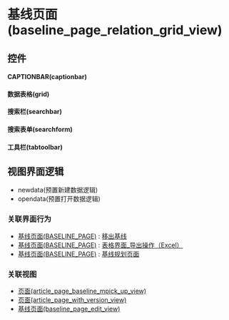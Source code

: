 # 基线页面(baseline_page_relation_grid_view)  <!-- {docsify-ignore-all} -->



## 控件
#### CAPTIONBAR(captionbar)
#### 数据表格(grid)
#### 搜索栏(searchbar)
#### 搜索表单(searchform)
#### 工具栏(tabtoolbar)

## 视图界面逻辑
  * newdata(预置新建数据逻辑)
  * opendata(预置打开数据逻辑)


### 关联界面行为
  * [基线页面(BASELINE_PAGE)](module/Wiki/baseline_page) : [移出基线](module/Wiki/baseline_page#界面行为)
  * [基线页面(BASELINE_PAGE)](module/Wiki/baseline_page) : [表格界面_导出操作（Excel）](module/Wiki/baseline_page#界面行为)
  * [基线页面(BASELINE_PAGE)](module/Wiki/baseline_page) : [基线规划页面](module/Wiki/baseline_page#界面行为)

### 关联视图
  * [页面(article_page_baseline_mpick_up_view)](app/view/article_page_baseline_mpick_up_view)
  * [页面(article_page_with_version_view)](app/view/article_page_with_version_view)
  * [基线页面(baseline_page_edit_view)](app/view/baseline_page_edit_view)

<script>
 const { createApp } = Vue
  createApp({
    data() {
      return {

      }
    }
  }).use(ElementPlus).mount('#app')
</script>